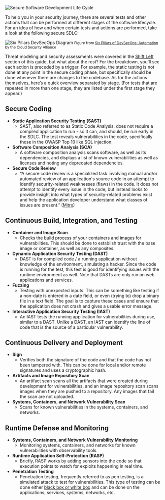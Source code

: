 ![Secure Software Development Life Cycle](../assets/img/headers/secure_sdlc.png)

To help you in your security journey, there are several tests and other actions that can be performed at different stages of the software lifecycle. For an idea of how and when certain tests and actions are performed, take a look at the following secure SDLC:

![Six Pillars DevSecOps Diagram](../assets/img/six-pillars-of-devsecops-secure-sdlc-diagram.png)
<small>Figure from [Six Pillars of DevSecOps: Automation](https://cloudsecurityalliance.org/artifacts/devsecops-automation/) by the Cloud Security Alliance </small>

Threat modeling and security assessments were covered in the [Shift Left](implement/shift_left/) section of this guide, but what about the rest? For the breakdown, you’ll see each action is preceded by a trigger. For example, the static testing is not done at any point in the secure coding phase, but specifically should be done whenever there are changes to the codebase. As for the actions themselves, here’s a quick overview separated by stage. (For tests that are repeated in more than one stage, they are listed under the first stage they appear.)

## Secure Coding

* **Static Application Security Testing (SAST)**
    * SAST, also referred to as Static Code Analysis, does not require a compiled application to run - so it can, and should, be run early in the SDLC. The test reveals vulnerabilities in the code, specifically those in the OWASP Top 10 like SQL injection.
* **Software Composition Analysis (SCA)**
    * A software composition analysis scans software, as well as its dependencies, and displays a list of known vulnerabilities as well as licenses and noting any deprecated dependencies.
* **Secure Code Review**
    * “A secure code review is a specialized task involving manual and/or automated review of an application's source code in an attempt to identify security-related weaknesses (flaws) in the code. It does not attempt to identify every issue in the code, but instead looks to provide insight into what types of security-related problems exist and help the application developer understand what classes of issues are present.” ([Mitre](https://www.mitre.org/publications/systems-engineering-guide/enterprise-engineering/systems-engineering-for-mission-assurance/secure-code-review))

## Continuous Build, Integration, and Testing

* **Container and Image Scan**
    * Checks the build process of your containers and images for vulnerabilities. This should be done to establish trust with the base image or container, as well as any composites. 
* **Dynamic Application Security Testing (DAST)**
    * DAST is for compiled code / a running application without knowledge of the environment, simulating a hacker. Since the code is running for the test, this test is good for identifying issues with the runtime environment as well. Note that DASTs are only run on web applications and services.
* **Fuzzing**
    * Testing with unexpected inputs. This can be something like testing if a non-date is entered in a date field, or even (trying to) drop a binary file in a text field. The goal is to capture these cases and ensure that the application does not crash and gives a usable error message.
* **Interactive Application Security Testing (IAST)**
    * An IAST tests the running application for vulnerabilities during use, similar to a DAST. Unlike a DAST, an IAST can identify the line of code that is the source of a particular vulnerability. 

## Continuous Delivery and Deployment

* **Sign**
    * Verifies both the signature of the code and that the code has not been tampered with. This can be done for local and/or remote signatures and uses a cryptographic hash.
* **Artifacts and Image Repository Scan**
    * An artifact scan scans all the artifacts that were created during development for vulnerabilities, and an image repository scan scans images when they are pushed to a repository. Any images that fail the scan are not uploaded.
* **Systems, Containers, and Network Vulnerability Scan**
    * Scans for known vulnerabilities in the systems, containers, and networks.

## Runtime Defense and Monitoring

* **Systems, Containers, and Network Vulnerability Monitoring**
    * Monitoring systems, containers, and networks for known vulnerabilities with observability tools.
* **Runtime Application Self-Protection (RASP)**
    * Briefly, RASP works by adding sensors into the code so that execution points to watch for exploits happening in real time.
* **Penetration Testing**
    * Penetration testing, frequently referred to as pen testing, is a simulated attack to test for vulnerabilities. This type of testing can be done either [black box or white box](terminology/#white-box-vs-black-box) and can be done on the applications, services, systems, networks, etc.
